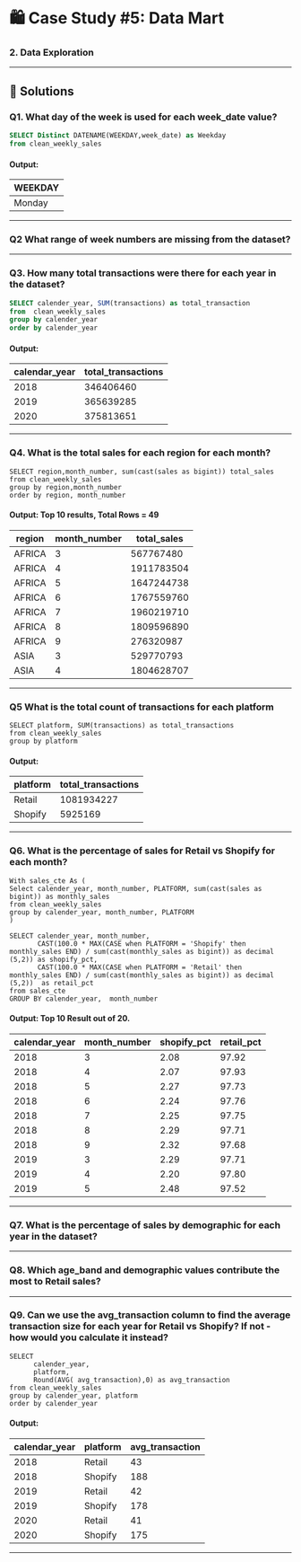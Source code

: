 
# 🛍️ Case Study #5: Data Mart

### 2. Data Exploration

---
## 🚀 Solutions

### **Q1. What day of the week is used for each week_date value?**

```sql
SELECT Distinct DATENAME(WEEKDAY,week_date) as Weekday 
from clean_weekly_sales
```
#### Output:
| WEEKDAY      |
|--------------|
| Monday       |

---

### **Q2 What range of week numbers are missing from the dataset?**

---
### **Q3. How many total transactions were there for each year in the dataset?**

```SQL
SELECT calender_year, SUM(transactions) as total_transaction 
from  clean_weekly_sales
group by calender_year
order by calender_year
```

#### Output:
| calendar_year | total_transactions  |
|---------------|---------------------|
| 2018          | 346406460           |
| 2019          | 365639285           |
| 2020          | 375813651           |

---
### **Q4. What is the total sales for each region for each month?**

```
SELECT region,month_number, sum(cast(sales as bigint)) total_sales
from clean_weekly_sales
group by region,month_number
order by region, month_number

```
#### Output:  Top 10 results, Total Rows = 49

| region | month_number | total_sales  |
|--------|--------------|--------------|
| AFRICA | 3            | 567767480    |
| AFRICA | 4            | 1911783504   |
| AFRICA | 5            | 1647244738   |
| AFRICA | 6            | 1767559760   |
| AFRICA | 7            | 1960219710   |
| AFRICA | 8            | 1809596890   |
| AFRICA | 9            | 276320987    |
| ASIA   | 3            | 529770793    |
| ASIA   | 4            | 1804628707   |

---

### **Q5 What is the total count of transactions for each platform**

```
SELECT platform, SUM(transactions) as total_transactions
from clean_weekly_sales
group by platform

```
#### Output:

| platform | total_transactions  |
|----------|---------------------|
| Retail   | 1081934227          |
| Shopify  | 5925169             |

----

### **Q6. What is the percentage of sales for Retail vs Shopify for each month?**

```
With sales_cte As ( 
Select calender_year, month_number, PLATFORM, sum(cast(sales as bigint)) as monthly_sales
from clean_weekly_sales
group by calender_year, month_number, PLATFORM
)

SELECT calender_year, month_number,
       CAST(100.0 * MAX(CASE when PLATFORM = 'Shopify' then monthly_sales END) / sum(cast(monthly_sales as bigint)) as decimal (5,2)) as shopify_pct,
	   CAST(100.0 * MAX(CASE when PLATFORM = 'Retail' then monthly_sales END) / sum(cast(monthly_sales as bigint)) as decimal (5,2))  as retail_pct
from sales_cte
GROUP BY calender_year,  month_number

```
#### Output: Top 10 Result out of 20.

| calendar_year | month_number | shopify_pct  | retail_pct |
|---------------|--------------|--------------|------------|
| 2018          | 3            | 2.08         | 97.92      |
| 2018          | 4            | 2.07         | 97.93      |
| 2018          | 5            | 2.27         | 97.73      |
| 2018          | 6            | 2.24         | 97.76      |
| 2018          | 7            | 2.25         | 97.75      |
| 2018          | 8            | 2.29         | 97.71      |
| 2018          | 9            | 2.32         | 97.68      |
| 2019          | 3            | 2.29         | 97.71      |
| 2019          | 4            | 2.20         | 97.80      |
| 2019          | 5            | 2.48         | 97.52      |

----

### **Q7. What is the percentage of sales by demographic for each year in the dataset?**
---
### **Q8. Which age_band and demographic values contribute the most to Retail sales?**
---
### **Q9. Can we use the avg_transaction column to find the average transaction size for each year for Retail vs Shopify? If not - how would you calculate it instead?**

```
SELECT 
      calender_year,
	  platform,
	  Round(AVG( avg_transaction),0) as avg_transaction
from clean_weekly_sales
group by calender_year, platform
order by calender_year
```
#### Output:

| calendar_year | platform | avg_transaction | 
|---------------|----------|-----------------|
| 2018          | Retail   | 43              |
| 2018          | Shopify  | 188             |
| 2019          | Retail   | 42              |
| 2019          | Shopify  | 178             |
| 2020          | Retail   | 41                   
| 2020          | Shopify  | 175             |

---